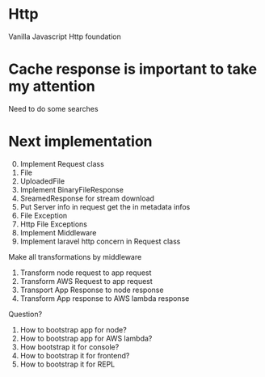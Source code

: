 # Http
Vanilla Javascript Http foundation

# Cache response is important to take my attention
Need to do some searches

# Next implementation
0. Implement Request class
1. File
2. UploadedFile
3. Implement BinaryFileResponse
4. SreamedResponse for stream download
5. Put Server info in request get the in metadata infos
6. File Exception
7. Http File Exceptions
8. Implement Middleware
9. Implement laravel http concern in Request class

Make all transformations by middleware
1. Transform node request to app request
2. Transform AWS Request to app request
3. Transport App Response to node response
4. Transform App response to AWS lambda response

Question?
1. How to bootstrap app for node?
2. How to bootstrap app for AWS lambda?
3. How bootstrap it for console?
4. How to bootstrap it for frontend?
5. How to bootstrap it for REPL